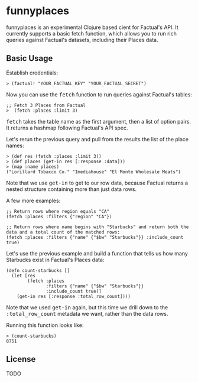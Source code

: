 # funnyplaces

funnyplaces is an experimental Clojure based cient for Factual's API. It currently supports a basic fetch function, which allows you to run rich queries against Factual's datasets, including their Places data.

## Basic Usage

Establish credentials:

	> (factual! "YOUR_FACTUAL_KEY" "YOUR_FACTUAL_SECRET")

Now you can use the <tt>fetch</tt> function to run queries against Factual's tables:

	;; Fetch 3 Places from Factual
	>  (fetch :places :limit 3)

<tt>fetch</tt> takes the table name as the first argument, then a list of option pairs. It returns a hashmap following Factual's API spec.

Let's rerun the previous query and pull from the results the list of the place names:

	> (def res (fetch :places :limit 3))
	> (def places (get-in res [:response :data]))
	> (map :name places)
	("Lorillard Tobacco Co." "Imediahouse" "El Monte Wholesale Meats")

Note that we use <tt>get-in</tt> to get to our row data, because Factual returns a nested structure containing more than just data rows.

A few more examples:

	;; Return rows where region equals "CA"
	(fetch :places :filters {"region" "CA"})

	;; Return rows where name begins with "Starbucks" and return both the data and a total count of the matched rows:
	(fetch :places :filters {"name" {"$bw" "Starbucks"}} :include_count true)

Let's use the previous example and build a function that tells us how many Starbucks exist in Factual's Places data:

	(defn count-starbucks []
	  (let [res
	        (fetch :places
	               :filters {"name" {"$bw" "Starbucks"}}
	               :include_count true)]
	    (get-in res [:response :total_row_count])))

Note that we used <tt>get-in</tt> again, but this time we drill down to the <tt>:total_row_count</tt> metadata we want, rather than the data rows.

Running this function looks like:

	> (count-starbucks)
	8751

## License

TODO